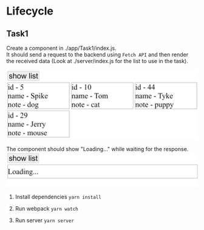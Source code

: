 # Lifecycle

## Task1

Create a component in ./app/Task1/index.js.  
It should send a request to the backend using `Fetch API` and then render the received data (Look at ./server/index.js for the list to use in the task).

![](screenshots/Screenshot1.png)

The component should show "Loading..." while waiting for the response.
![](screenshots/Screenshot2.png)

1. Install dependencies
   `yarn install`

2. Run webpack
   `yarn watch`

3. Run server
   `yarn server`
